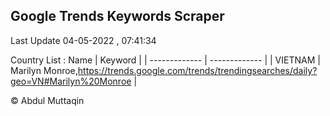 

## Google Trends Keywords Scraper 
 
Last Update 04-05-2022 , 07:41:34

Country List :
 Name  | Keyword |
| ------------- | ------------- |
| VIETNAM | Marilyn Monroe,https://trends.google.com/trends/trendingsearches/daily?geo=VN#Marilyn%20Monroe |



© Abdul Muttaqin 
